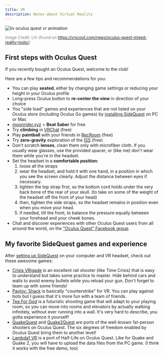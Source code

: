 ```yaml
---
title: VR
description: Notes about Virtual Reality
---
```


![liv oculus quest vr animation](./assets/QuestMixedReality.gif)

<span style="color:grey;font-size:small;">Image Credit: LIV (found on https://vrscout.com/news/oculus-quest-mixed-reality-tools/)</span>

## First steps with Oculus Quest

<!-- from https://twitter.com/adrienjoly/status/1161896322699603968 -->

If you recently bought an Oculus Quest, welcome to the club!

Here are a few tips and recommendations for you:

- You can play **seated**, either by changing game settings or reducing your height in your Oculus profile
- Long-press Oculus button to **re-center the view** in direction of your choice
- You "side load" games and experiences that are not listed on your Oculus store (including Oculus Go games) by [installing SideQuest](https://sidequestvr.com/#/setup-howto) on PC or Mac
- [moonrider.xyz](https://moonrider.xyz/) = **Beat Saber** for free
- Try **climbing** in [VRChat](https://www.oculus.com/experiences/quest/1856672347794301/) (free)
- Play **paintball** with your friends in [RecRoom](https://www.oculus.com/experiences/quest/2173678582678296) (free)
- Try **zero-gravity** exploration of the [ISS](https://www.oculus.com/experiences/quest/2094303753986147) (free)
- Don't scratch **lenses**, clean them only with microfiber cloth. If you usually wear glasses, use the provided spacer, or (like me) don't wear them while you're in the headset.
- Set the headset in a **comfortable position**:
  1. loose all the straps
  2. wear the headset, and hold it with one hand, in a position in which you see the screen clearly. Adjust the distance between eyes if necessary.
  3. tighten the top strap first, so the bottom cord holds under the very back bone of the rear of your skull. (to take on some of the weight of the headset off the front of your head)
  4. then, tighten the side straps, so the headset remains in position even when you move your head.
  5. if needed, tilt the front, to balance the pressure equally between your forehead and your cheek bones.
- Chat and discover experiences with other Oculus Quest users from all around the world, on the ["Oculus Quest" Facebook group](https://www.facebook.com/groups/vrmai/).

## My favorite SideQuest games and experience

After [setting up SideQuest](https://sidequestvr.com/#/setup-howto) on your computer and VR headset, check out these awesome games:

- [Crisis VRigade](https://sidequestvr.com/#/app/38) is an excellent rail shooter (like Time Crisis) that is easy to understand but takes some practice to master. Hide behind cars and walls to avoid enemy bullets while you reload your gun. Don't forget to team up with some friends!
- [Pavlov: Shack](https://sidequestvr.com/#/app/392) is basically "counterstrike" for VR. You can play against bots but I guess that it's more fun with a team of friends.
- [Tea For God](https://sidequestvr.com/#/app/65) is a futuristic shooting game that will adapt to your playing room, so you can move into rooms and elevators by actually walking infinitely, without ever running into a wall. It's very hard to describe, you gotta experience it yourself!
- [QuakeQuest](https://sidequestvr.com/#/app/93) and [Quake2Quest](https://sidequestvr.com/#/app/353) are ports of the well-known 1st-person shooters on Oculus Quest. The six degrees of freedom enabled by Oculus Quest bring them to another level!
- [Lambda1 VR](https://sidequestvr.com/#/app/124) is a port of Half-Life on Oculus Quest. Like for Quake and Quake 2, you will have to upload the data files from the PC game. (I think it works with the free demo, too)

<!-- also, the list of games and experiences I bought/downloaded from the Oculus store: https://drive.google.com/open?id=1V0CjTnBa8r1AYe91zLCthasnfXB4Mso9 -->
